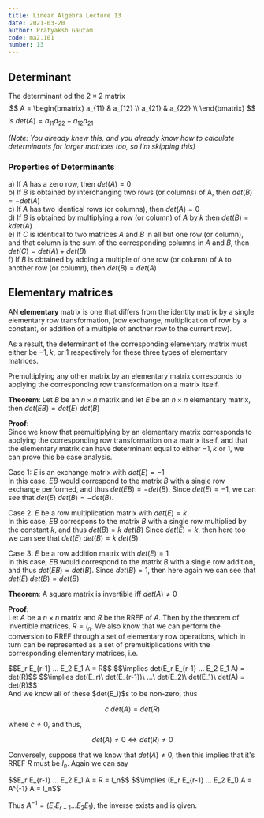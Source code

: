 ```yaml
---
title: Linear Algebra Lecture 13
date: 2021-03-20
author: Pratyaksh Gautam
code: ma2.101
number: 13
---
```

## Determinant
The determinant od the $2 \times 2$ matrix 
$$ A = 
\begin{bmatrix}
	a_{11} & a_{12} \\
	a_{21} & a_{22} \\
\end{bmatrix}
$$
is $det(A) = a_{11} a_{22} - a_{12} a_{21}$

*(Note: You already knew this, and you already know how to calculate determinants for larger matrices too, so I'm skipping this)*

### Properties of Determinants
a) If $A$ has a zero row, then $det(A) = 0$  
b) If $B$ is obtained by interchanging two rows (or columns) of A, then $det(B) = -det(A)$  
c) If $A$ has two identical rows (or columns), then $det(A) = 0$  
d) If $B$ is obtained by multiplying a row (or column) of $A$ by $k$ then $det(B) = kdet(A)$  
e) If $C$ is identical to two matrices $A$ and $B$ in all but one row (or column), and that column is the sum of the corresponding columns in $A$ and $B$, then $det(C) = det(A) + det(B)$  
f) If $B$ is obtained by adding a multiple of one row (or column) of A to another row (or column), then $det(B) = det(A)$  

## Elementary matrices
AN **elementary** matrix is one that differs from the identity matrix by a single elementary row transformation, (row exchange, multiplication of row by a constant, or addition of a multiple of another row to the current row).

As a result, the determinant of the corresponding elementary matrix must either be $-1, k$, or $1$ respectively for these three types of elementary matrices.

Premultiplying any other matrix by an elementary matrix corresponds to applying the corresponding row transformation on a matrix itself.

**Theorem**: Let $B$ be an $n \times n$ matrix and let $E$ be an $n \times n$ elementary matrix, then $det(EB) = det(E)\ det(B)$

**Proof**:  
Since we know that premultiplying by an elementary matrix corresponds to applying the corresponding row transformation on a matrix itself, and that the elementary matrix can have determinant equal to either $-1, k$ or $1$, we can prove this be case analysis.

Case 1: $E$ is an exchange matrix with $det(E) = -1$  
In this case, $EB$ would correspond to the matrix $B$ with a single row exchange performed, and thus $det(EB) = -det(B)$.
Since $det(E) = -1$, we can see that $det(E)\ det(B) = - det(B)$.

Case 2: $E$ be a row multiplication matrix with $det(E) = k$  
In this case, $EB$ correspons to the matrix $B$ with a single row multiplied by the constant $k$,
and thus $det(B) = k\ det(B)$
Since $det(E) = k$, then here too we can see that $det(E)\ det(B) = k\ det(B)$

Case 3: $E$ be a row addition matrix with $det(E) = 1$  
In this case, $EB$ would correspond to the matrix $B$ with a single row addition, and thus $det(EB) = det(B)$.
Since $det(B) = 1$, then here again we can see that $det(E)\ det(B) = det(B)$

**Theorem**: A square matrix is invertible iff $det(A) \neq 0$  

**Proof**:  
Let $A$ be a $n \times n$ matrix and $R$ be the RREF of $A$. Then by the theorem of invertible matrices, $R = I_n$.
We also know that we can perform the conversion to RREF through a set of elementary row operations,
which in turn can be represented as a set of premultiplications with the corresponding elementary matrices, i.e.

<div>
$$E_r E_{r-1} ... E_2 E_1 A = R$$  
$$\implies det(E_r E_{r-1} ... E_2 E_1 A) = det(R)$$  
$$\implies det(E_r)\ det(E_{r-1})\ ...\ det(E_2)\ det(E_1)\ det(A) = det(R)$$
</div>
And we know all of these $det(E_i)$s to be non-zero, thus

$$c\ det(A) = det(R)$$

where $c \neq 0$, and thus,

$$det(A) \neq 0 \iff det(R) \neq 0$$

Conversely, suppose that we know that $det(A) \neq 0$, then this implies that it's RREF $R$ must be $I_n$.
Again we can say

<div>
$$E_r E_{r-1} ... E_2 E_1 A = R = I_n$$  
$$\implies (E_r E_{r-1} ... E_2 E_1) A = A^{-1} A = I_n$$  
</div>

Thus $A^{-1} = (E_r E_{r-1} ... E_2 E_1)$, the inverse exists and is given.
